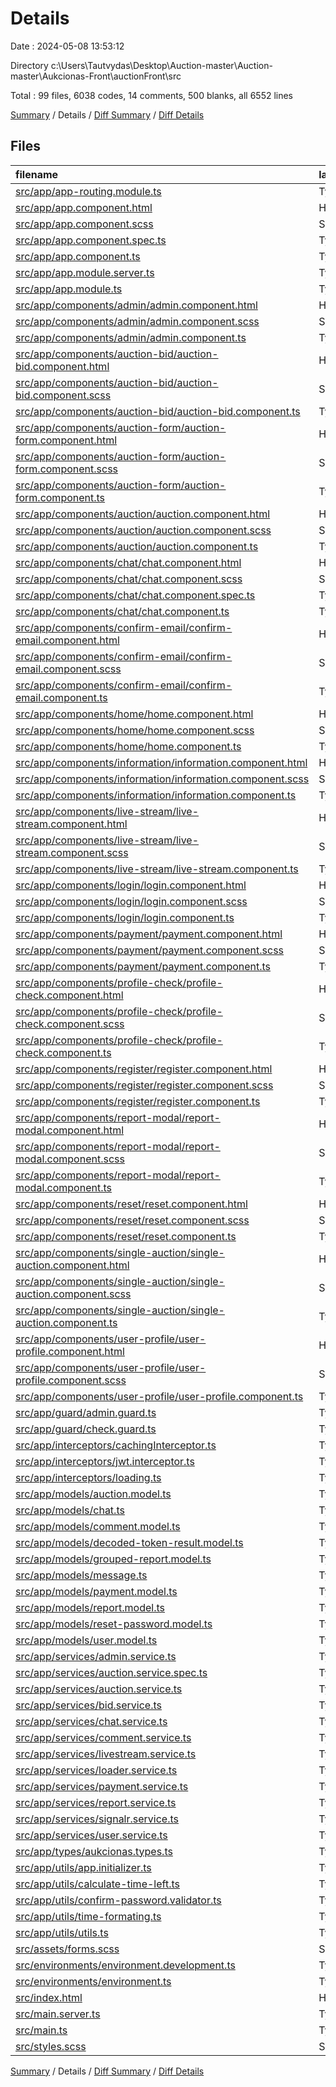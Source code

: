 # Details

Date : 2024-05-08 13:53:12

Directory c:\\Users\\Tautvydas\\Desktop\\Auction-master\\Auction-master\\Aukcionas-Front\\auctionFront\\src

Total : 99 files,  6038 codes, 14 comments, 500 blanks, all 6552 lines

[Summary](results.md) / Details / [Diff Summary](diff.md) / [Diff Details](diff-details.md)

## Files
| filename | language | code | comment | blank | total |
| :--- | :--- | ---: | ---: | ---: | ---: |
| [src/app/app-routing.module.ts](/src/app/app-routing.module.ts) | TypeScript | 38 | 0 | 3 | 41 |
| [src/app/app.component.html](/src/app/app.component.html) | HTML | 134 | 0 | 1 | 135 |
| [src/app/app.component.scss](/src/app/app.component.scss) | SCSS | 57 | 0 | 10 | 67 |
| [src/app/app.component.spec.ts](/src/app/app.component.spec.ts) | TypeScript | 29 | 0 | 5 | 34 |
| [src/app/app.component.ts](/src/app/app.component.ts) | TypeScript | 38 | 0 | 5 | 43 |
| [src/app/app.module.server.ts](/src/app/app.module.server.ts) | TypeScript | 9 | 0 | 3 | 12 |
| [src/app/app.module.ts](/src/app/app.module.ts) | TypeScript | 123 | 0 | 4 | 127 |
| [src/app/components/admin/admin.component.html](/src/app/components/admin/admin.component.html) | HTML | 186 | 0 | 4 | 190 |
| [src/app/components/admin/admin.component.scss](/src/app/components/admin/admin.component.scss) | SCSS | 39 | 0 | 7 | 46 |
| [src/app/components/admin/admin.component.ts](/src/app/components/admin/admin.component.ts) | TypeScript | 257 | 0 | 18 | 275 |
| [src/app/components/auction-bid/auction-bid.component.html](/src/app/components/auction-bid/auction-bid.component.html) | HTML | 272 | 0 | 6 | 278 |
| [src/app/components/auction-bid/auction-bid.component.scss](/src/app/components/auction-bid/auction-bid.component.scss) | SCSS | 146 | 0 | 25 | 171 |
| [src/app/components/auction-bid/auction-bid.component.ts](/src/app/components/auction-bid/auction-bid.component.ts) | TypeScript | 432 | 0 | 22 | 454 |
| [src/app/components/auction-form/auction-form.component.html](/src/app/components/auction-form/auction-form.component.html) | HTML | 384 | 0 | 15 | 399 |
| [src/app/components/auction-form/auction-form.component.scss](/src/app/components/auction-form/auction-form.component.scss) | SCSS | 1 | 0 | 1 | 2 |
| [src/app/components/auction-form/auction-form.component.ts](/src/app/components/auction-form/auction-form.component.ts) | TypeScript | 269 | 0 | 8 | 277 |
| [src/app/components/auction/auction.component.html](/src/app/components/auction/auction.component.html) | HTML | 65 | 0 | 2 | 67 |
| [src/app/components/auction/auction.component.scss](/src/app/components/auction/auction.component.scss) | SCSS | 73 | 0 | 13 | 86 |
| [src/app/components/auction/auction.component.ts](/src/app/components/auction/auction.component.ts) | TypeScript | 110 | 0 | 7 | 117 |
| [src/app/components/chat/chat.component.html](/src/app/components/chat/chat.component.html) | HTML | 92 | 0 | 2 | 94 |
| [src/app/components/chat/chat.component.scss](/src/app/components/chat/chat.component.scss) | SCSS | 127 | 0 | 18 | 145 |
| [src/app/components/chat/chat.component.spec.ts](/src/app/components/chat/chat.component.spec.ts) | TypeScript | 18 | 0 | 6 | 24 |
| [src/app/components/chat/chat.component.ts](/src/app/components/chat/chat.component.ts) | TypeScript | 148 | 0 | 12 | 160 |
| [src/app/components/confirm-email/confirm-email.component.html](/src/app/components/confirm-email/confirm-email.component.html) | HTML | 0 | 0 | 1 | 1 |
| [src/app/components/confirm-email/confirm-email.component.scss](/src/app/components/confirm-email/confirm-email.component.scss) | SCSS | 0 | 0 | 1 | 1 |
| [src/app/components/confirm-email/confirm-email.component.ts](/src/app/components/confirm-email/confirm-email.component.ts) | TypeScript | 44 | 0 | 3 | 47 |
| [src/app/components/home/home.component.html](/src/app/components/home/home.component.html) | HTML | 68 | 0 | 1 | 69 |
| [src/app/components/home/home.component.scss](/src/app/components/home/home.component.scss) | SCSS | 91 | 0 | 14 | 105 |
| [src/app/components/home/home.component.ts](/src/app/components/home/home.component.ts) | TypeScript | 85 | 0 | 4 | 89 |
| [src/app/components/information/information.component.html](/src/app/components/information/information.component.html) | HTML | 51 | 0 | 4 | 55 |
| [src/app/components/information/information.component.scss](/src/app/components/information/information.component.scss) | SCSS | 51 | 0 | 10 | 61 |
| [src/app/components/information/information.component.ts](/src/app/components/information/information.component.ts) | TypeScript | 13 | 0 | 3 | 16 |
| [src/app/components/live-stream/live-stream.component.html](/src/app/components/live-stream/live-stream.component.html) | HTML | 25 | 0 | 1 | 26 |
| [src/app/components/live-stream/live-stream.component.scss](/src/app/components/live-stream/live-stream.component.scss) | SCSS | 0 | 0 | 1 | 1 |
| [src/app/components/live-stream/live-stream.component.ts](/src/app/components/live-stream/live-stream.component.ts) | TypeScript | 80 | 0 | 5 | 85 |
| [src/app/components/login/login.component.html](/src/app/components/login/login.component.html) | HTML | 126 | 1 | 1 | 128 |
| [src/app/components/login/login.component.scss](/src/app/components/login/login.component.scss) | SCSS | 29 | 0 | 4 | 33 |
| [src/app/components/login/login.component.ts](/src/app/components/login/login.component.ts) | TypeScript | 113 | 0 | 4 | 117 |
| [src/app/components/payment/payment.component.html](/src/app/components/payment/payment.component.html) | HTML | 58 | 0 | 2 | 60 |
| [src/app/components/payment/payment.component.scss](/src/app/components/payment/payment.component.scss) | SCSS | 38 | 0 | 7 | 45 |
| [src/app/components/payment/payment.component.ts](/src/app/components/payment/payment.component.ts) | TypeScript | 121 | 0 | 6 | 127 |
| [src/app/components/profile-check/profile-check.component.html](/src/app/components/profile-check/profile-check.component.html) | HTML | 9 | 1 | 1 | 11 |
| [src/app/components/profile-check/profile-check.component.scss](/src/app/components/profile-check/profile-check.component.scss) | SCSS | 0 | 0 | 1 | 1 |
| [src/app/components/profile-check/profile-check.component.ts](/src/app/components/profile-check/profile-check.component.ts) | TypeScript | 48 | 0 | 4 | 52 |
| [src/app/components/register/register.component.html](/src/app/components/register/register.component.html) | HTML | 106 | 0 | 1 | 107 |
| [src/app/components/register/register.component.scss](/src/app/components/register/register.component.scss) | SCSS | 42 | 0 | 6 | 48 |
| [src/app/components/register/register.component.ts](/src/app/components/register/register.component.ts) | TypeScript | 61 | 0 | 5 | 66 |
| [src/app/components/report-modal/report-modal.component.html](/src/app/components/report-modal/report-modal.component.html) | HTML | 24 | 0 | 1 | 25 |
| [src/app/components/report-modal/report-modal.component.scss](/src/app/components/report-modal/report-modal.component.scss) | SCSS | 33 | 0 | 8 | 41 |
| [src/app/components/report-modal/report-modal.component.ts](/src/app/components/report-modal/report-modal.component.ts) | TypeScript | 33 | 0 | 3 | 36 |
| [src/app/components/reset/reset.component.html](/src/app/components/reset/reset.component.html) | HTML | 76 | 0 | 4 | 80 |
| [src/app/components/reset/reset.component.scss](/src/app/components/reset/reset.component.scss) | SCSS | 13 | 0 | 2 | 15 |
| [src/app/components/reset/reset.component.ts](/src/app/components/reset/reset.component.ts) | TypeScript | 72 | 0 | 7 | 79 |
| [src/app/components/single-auction/single-auction.component.html](/src/app/components/single-auction/single-auction.component.html) | HTML | 78 | 0 | 1 | 79 |
| [src/app/components/single-auction/single-auction.component.scss](/src/app/components/single-auction/single-auction.component.scss) | SCSS | 53 | 0 | 10 | 63 |
| [src/app/components/single-auction/single-auction.component.ts](/src/app/components/single-auction/single-auction.component.ts) | TypeScript | 30 | 0 | 3 | 33 |
| [src/app/components/user-profile/user-profile.component.html](/src/app/components/user-profile/user-profile.component.html) | HTML | 274 | 0 | 21 | 295 |
| [src/app/components/user-profile/user-profile.component.scss](/src/app/components/user-profile/user-profile.component.scss) | SCSS | 20 | 0 | 5 | 25 |
| [src/app/components/user-profile/user-profile.component.ts](/src/app/components/user-profile/user-profile.component.ts) | TypeScript | 106 | 0 | 9 | 115 |
| [src/app/guard/admin.guard.ts](/src/app/guard/admin.guard.ts) | TypeScript | 17 | 0 | 3 | 20 |
| [src/app/guard/check.guard.ts](/src/app/guard/check.guard.ts) | TypeScript | 17 | 0 | 3 | 20 |
| [src/app/interceptors/cachingInterceptor.ts](/src/app/interceptors/cachingInterceptor.ts) | TypeScript | 33 | 0 | 3 | 36 |
| [src/app/interceptors/jwt.interceptor.ts](/src/app/interceptors/jwt.interceptor.ts) | TypeScript | 27 | 10 | 3 | 40 |
| [src/app/interceptors/loading.ts](/src/app/interceptors/loading.ts) | TypeScript | 31 | 0 | 4 | 35 |
| [src/app/models/auction.model.ts](/src/app/models/auction.model.ts) | TypeScript | 33 | 0 | 2 | 35 |
| [src/app/models/chat.ts](/src/app/models/chat.ts) | TypeScript | 8 | 0 | 1 | 9 |
| [src/app/models/comment.model.ts](/src/app/models/comment.model.ts) | TypeScript | 6 | 0 | 1 | 7 |
| [src/app/models/decoded-token-result.model.ts](/src/app/models/decoded-token-result.model.ts) | TypeScript | 4 | 0 | 1 | 5 |
| [src/app/models/grouped-report.model.ts](/src/app/models/grouped-report.model.ts) | TypeScript | 4 | 0 | 1 | 5 |
| [src/app/models/message.ts](/src/app/models/message.ts) | TypeScript | 9 | 0 | 1 | 10 |
| [src/app/models/payment.model.ts](/src/app/models/payment.model.ts) | TypeScript | 16 | 0 | 1 | 17 |
| [src/app/models/report.model.ts](/src/app/models/report.model.ts) | TypeScript | 7 | 0 | 1 | 8 |
| [src/app/models/reset-password.model.ts](/src/app/models/reset-password.model.ts) | TypeScript | 6 | 0 | 1 | 7 |
| [src/app/models/user.model.ts](/src/app/models/user.model.ts) | TypeScript | 18 | 0 | 1 | 19 |
| [src/app/services/admin.service.ts](/src/app/services/admin.service.ts) | TypeScript | 49 | 0 | 8 | 57 |
| [src/app/services/auction.service.spec.ts](/src/app/services/auction.service.spec.ts) | TypeScript | 12 | 0 | 5 | 17 |
| [src/app/services/auction.service.ts](/src/app/services/auction.service.ts) | TypeScript | 74 | 0 | 14 | 88 |
| [src/app/services/bid.service.ts](/src/app/services/bid.service.ts) | TypeScript | 47 | 0 | 10 | 57 |
| [src/app/services/chat.service.ts](/src/app/services/chat.service.ts) | TypeScript | 54 | 0 | 9 | 63 |
| [src/app/services/comment.service.ts](/src/app/services/comment.service.ts) | TypeScript | 20 | 0 | 5 | 25 |
| [src/app/services/livestream.service.ts](/src/app/services/livestream.service.ts) | TypeScript | 20 | 0 | 4 | 24 |
| [src/app/services/loader.service.ts](/src/app/services/loader.service.ts) | TypeScript | 14 | 0 | 5 | 19 |
| [src/app/services/payment.service.ts](/src/app/services/payment.service.ts) | TypeScript | 32 | 0 | 5 | 37 |
| [src/app/services/report.service.ts](/src/app/services/report.service.ts) | TypeScript | 15 | 0 | 3 | 18 |
| [src/app/services/signalr.service.ts](/src/app/services/signalr.service.ts) | TypeScript | 24 | 0 | 6 | 30 |
| [src/app/services/user.service.ts](/src/app/services/user.service.ts) | TypeScript | 147 | 0 | 14 | 161 |
| [src/app/types/aukcionas.types.ts](/src/app/types/aukcionas.types.ts) | TypeScript | 18 | 0 | 1 | 19 |
| [src/app/utils/app.initializer.ts](/src/app/utils/app.initializer.ts) | TypeScript | 11 | 0 | 4 | 15 |
| [src/app/utils/calculate-time-left.ts](/src/app/utils/calculate-time-left.ts) | TypeScript | 21 | 0 | 5 | 26 |
| [src/app/utils/confirm-password.validator.ts](/src/app/utils/confirm-password.validator.ts) | TypeScript | 21 | 0 | 2 | 23 |
| [src/app/utils/time-formating.ts](/src/app/utils/time-formating.ts) | TypeScript | 19 | 0 | 1 | 20 |
| [src/app/utils/utils.ts](/src/app/utils/utils.ts) | TypeScript | 33 | 0 | 2 | 35 |
| [src/assets/forms.scss](/src/assets/forms.scss) | SCSS | 7 | 0 | 2 | 9 |
| [src/environments/environment.development.ts](/src/environments/environment.development.ts) | TypeScript | 5 | 0 | 1 | 6 |
| [src/environments/environment.ts](/src/environments/environment.ts) | TypeScript | 5 | 0 | 1 | 6 |
| [src/index.html](/src/index.html) | HTML | 23 | 1 | 1 | 25 |
| [src/main.server.ts](/src/main.server.ts) | TypeScript | 1 | 0 | 1 | 2 |
| [src/main.ts](/src/main.ts) | TypeScript | 10 | 0 | 2 | 12 |
| [src/styles.scss](/src/styles.scss) | SCSS | 2 | 1 | 1 | 4 |

[Summary](results.md) / Details / [Diff Summary](diff.md) / [Diff Details](diff-details.md)